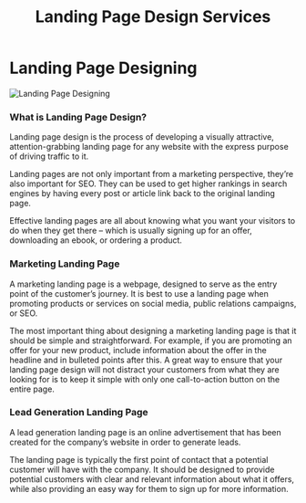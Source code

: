 ﻿---
layout: ../../../layouts/ServiceLayout.astro
title: "Landing Page Design Services"
faqtitle1: "Why is landing page design important for my website?"
faqtext1: "Landing page design is crucial for driving traffic to your website and converting visitors into customers. A well-designed landing page can improve user experience, increase conversion rates, and enhance your overall marketing efforts."

faqtitle2: "What are the key elements of an effective landing page?"
faqtext2: "An effective landing page should have a clear and compelling headline, concise and persuasive copy, eye-catching visuals, a prominent call-to-action button, and social proof such as testimonials or customer reviews."

faqtitle3: "How can I optimize my landing page for lead generation?"
faqtext3: "To optimize your landing page for lead generation, focus on creating a compelling offer, using a simple and intuitive design, minimizing distractions, and incorporating lead capture forms with minimal fields. Additionally, A/B testing can help you identify and implement improvements to maximize conversion rates."

---

# Landing Page Designing

![Landing Page Designing](https://technoservesolutions.com/wp-content/uploads/2021/10/Landing-Page_Isometric-1.png)

### What is Landing Page Design?

Landing page design is the process of developing a visually attractive, attention-grabbing landing page for any website with the express purpose of driving traffic to it.

Landing pages are not only important from a marketing perspective, they’re also important for SEO. They can be used to get higher rankings in search engines by having every post or article link back to the original landing page.

Effective landing pages are all about knowing what you want your visitors to do when they get there – which is usually signing up for an offer, downloading an ebook, or ordering a product.

### Marketing Landing Page

A marketing landing page is a webpage, designed to serve as the entry point of the customer’s journey. It is best to use a landing page when promoting products or services on social media, public relations campaigns, or SEO.

The most important thing about designing a marketing landing page is that it should be simple and straightforward. For example, if you are promoting an offer for your new product, include information about the offer in the headline and in bulleted points after this. A great way to ensure that your landing page design will not distract your customers from what they are looking for is to keep it simple with only one call-to-action button on the entire page.

### Lead Generation Landing Page

A lead generation landing page is an online advertisement that has been created for the company’s website in order to generate leads.

The landing page is typically the first point of contact that a potential customer will have with the company. It should be designed to provide potential customers with clear and relevant information about what it offers, while also providing an easy way for them to sign up for more information.

